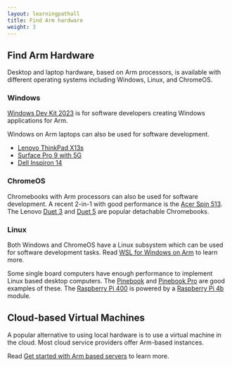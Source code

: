 ```yaml
---
layout: learningpathall
title: Find Arm hardware
weight: 3
---
```


## Find Arm Hardware 

Desktop and laptop hardware, based on Arm processors, is available with different operating systems including Windows, Linux, and ChromeOS. 

### Windows

[Windows Dev Kit 2023](https://www.microsoft.com/en-us/d/windows-dev-kit-2023/94k0p67w7581) is for software developers creating Windows applications for Arm.

Windows on Arm laptops can also be used for software development. 

- [Lenovo ThinkPad X13s](https://www.lenovo.com/us/en/p/laptops/thinkpad/thinkpadx/thinkpad-x13s-(13-inch-snapdragon)/len101t0019)
- [Surface Pro 9 with 5G](https://www.microsoft.com/en-us/d/surface-pro-9/93vkd8np4fvk)
- [Dell Inspiron 14](https://www.dell.com/en-us/shop/dell-laptops/inspiron-14-laptop/spd/inspiron-14-3420-laptop)


### ChromeOS

Chromebooks with Arm processors can also be used for software development. A recent 2-in-1 with good performance is the [Acer Spin 513](https://www.acer.com/us-en/chromebooks/acer-chromebook-spin-513-cp513-2h/pdp/NX.K0LAA.001). The Lenovo [Duet 3](https://www.lenovo.com/us/en/p/laptops/lenovo/lenovo-edu-chromebooks/ideapad-duet-3-chromebook-(11-inch,-qlc)/len101i0034) and [Duet 5](https://www.lenovo.com/us/en/p/laptops/lenovo/lenovo-edu-chromebooks/ideapad-duet-5-chromebook/len101i0023) are popular detachable Chromebooks. 

### Linux

Both Windows and ChromeOS have a Linux subsystem which can be used for software development tasks. Read [WSL for Windows on Arm](/learning-paths/laptops-and-desktops/wsl2) to learn more.

Some single board computers have enough performance to implement Linux based desktop computers. The [Pinebook](https://www.pine64.org/pinebook/) and [Pinebook Pro](https://www.pine64.org/pinebook-pro/) are good examples of these. The [Raspberry Pi 400](https://www.raspberrypi.com/products/raspberry-pi-400/) is powered by a [Raspberry Pi 4b](https://www.raspberrypi.com/products/raspberry-pi-4-model-b/) module.

## Cloud-based Virtual Machines

A popular alternative to using local hardware is to use a virtual machine in the cloud. Most cloud service providers offer Arm-based instances.

Read [Get started with Arm based servers](/learning-paths/servers-and-cloud-computing/intro) to learn more.
